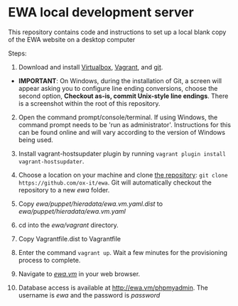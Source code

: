 # EWA local development server

This repository contains code and instructions to set up a local blank copy of the EWA website on a desktop computer

Steps: 

1. Download and install [Virtualbox](https://www.virtualbox.org/wiki/Downloads), [Vagrant](http://www.vagrantup.com/downloads.html), and [git](https://git-scm.com/downloads).

 * **IMPORTANT**: On Windows, during the installation of Git, a screen will appear asking you to configure line ending conversions, choose the second option, **Checkout as-is, commit Unix-style line endings**. There is a screenshot within the root of this repository. 

2. Open the command prompt/console/terminal. If using Windows, the command prompt needs to be 'run as administrator'. Instructions for this can be found online and will vary according to the version of Windows being used.

3. Install vagrant-hostsupdater plugin by running `vagrant plugin install vagrant-hostsupdater`.

4. Choose a location on your machine and clone [the repository](https://github.com/ox-it/ewa): `git clone https://github.com/ox-it/ewa`. Git will automatically checkout the repository to a new *ewa* folder.

5. Copy *ewa/puppet/hieradata/ewa.vm.yaml.dist* to *ewa/puppet/hieradata/ewa.vm.yaml*

6. cd into the *ewa/vagrant* directory.

7. Copy Vagrantfile.dist to Vagrantfile

8. Enter the command `vagrant up`. Wait a few minutes for the provisioning process to complete.

9. Navigate to *[ewa.vm](http://ewa.vm/)* in your web browser.

10. Database access is available at http://ewa.vm/phpmyadmin. The username is *ewa* and the password is *password*
